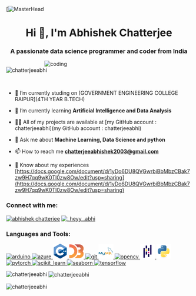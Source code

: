 [![MasterHead](https://www.oho.co.uk/uploads/guide-to-machine-learning-and-ai.jpg)

<h1 align="center">Hi 👋, I'm Abhishek Chatterjee</h1>
<h3 align="center">A passionate data science programmer and coder from India</h3>
<img align="right" alt="coding" width="400" src="https://encrypted-tbn0.gstatic.com/images?q=tbn:ANd9GcQlQGaLgjCkMn0dVhXdOHxPKMnA1qNZBevyM2k27P5swbblHkr5-0ncLvhWEEvT4YmyAaA&usqp=CAU">

<p align="left"> <img src="https://komarev.com/ghpvc/?username=chatterjeeabhi&label=Profile%20views&color=0e75b6&style=flat" alt="chatterjeeabhi" /> </p>

<p align="left"> <a href="https://twitter.com/" target="blank"><img src="https://img.shields.io/twitter/follow/?logo=twitter&style=for-the-badge" alt="" /></a> </p>

- 🔭 I’m currently studing on [GOVERNMENT ENGINEERING COLLEGE RAIPUR](4TH YEAR B.TECH)

- 🌱 I’m currently learning **Artificial Intelligence and Data Analysis**

- 👨‍💻 All of my projects are available at [my GitHub account : chatterjeeabhi](my GitHub account : chatterjeeabhi)

- 💬 Ask me about **Machine Learning, Data Science and python**

- 📫 How to reach me **chatterjeeabhishek2003@gmail.com**

- 📄 Know about my experiences [https://docs.google.com/document/d/1yDo6DU8QVGwrbiBbMbzCBak7zw9H7qq9wK0Tl0zw8Ow/edit?usp=sharing](https://docs.google.com/document/d/1yDo6DU8QVGwrbiBbMbzCBak7zw9H7qq9wK0Tl0zw8Ow/edit?usp=sharing)

<h3 align="left">Connect with me:</h3>
<p align="left">
<a href="https://linkedin.com/in/abhishek chatterjee" target="blank"><img align="center" src="https://raw.githubusercontent.com/rahuldkjain/github-profile-readme-generator/master/src/images/icons/Social/linked-in-alt.svg" alt="abhishek chatterjee" height="30" width="40" /></a>
<a href="https://instagram.com/_heyy_.abhi" target="blank"><img align="center" src="https://raw.githubusercontent.com/rahuldkjain/github-profile-readme-generator/master/src/images/icons/Social/instagram.svg" alt="_heyy_.abhi" height="30" width="40" /></a>
</p>

<h3 align="left">Languages and Tools:</h3>
<p align="left"> <a href="https://www.arduino.cc/" target="_blank" rel="noreferrer"> <img src="https://cdn.worldvectorlogo.com/logos/arduino-1.svg" alt="arduino" width="40" height="40"/> </a> <a href="https://azure.microsoft.com/en-in/" target="_blank" rel="noreferrer"> <img src="https://www.vectorlogo.zone/logos/microsoft_azure/microsoft_azure-icon.svg" alt="azure" width="40" height="40"/> </a> <a href="https://www.w3schools.com/cpp/" target="_blank" rel="noreferrer"> <img src="https://raw.githubusercontent.com/devicons/devicon/master/icons/cplusplus/cplusplus-original.svg" alt="cplusplus" width="40" height="40"/> </a> <a href="https://d3js.org/" target="_blank" rel="noreferrer"> <img src="https://raw.githubusercontent.com/devicons/devicon/master/icons/d3js/d3js-original.svg" alt="d3js" width="40" height="40"/> </a> <a href="https://git-scm.com/" target="_blank" rel="noreferrer"> <img src="https://www.vectorlogo.zone/logos/git-scm/git-scm-icon.svg" alt="git" width="40" height="40"/> </a> <a href="https://www.mysql.com/" target="_blank" rel="noreferrer"> <img src="https://raw.githubusercontent.com/devicons/devicon/master/icons/mysql/mysql-original-wordmark.svg" alt="mysql" width="40" height="40"/> </a> <a href="https://opencv.org/" target="_blank" rel="noreferrer"> <img src="https://www.vectorlogo.zone/logos/opencv/opencv-icon.svg" alt="opencv" width="40" height="40"/> </a> <a href="https://pandas.pydata.org/" target="_blank" rel="noreferrer"> <img src="https://raw.githubusercontent.com/devicons/devicon/2ae2a900d2f041da66e950e4d48052658d850630/icons/pandas/pandas-original.svg" alt="pandas" width="40" height="40"/> </a> <a href="https://www.python.org" target="_blank" rel="noreferrer"> <img src="https://raw.githubusercontent.com/devicons/devicon/master/icons/python/python-original.svg" alt="python" width="40" height="40"/> </a> <a href="https://pytorch.org/" target="_blank" rel="noreferrer"> <img src="https://www.vectorlogo.zone/logos/pytorch/pytorch-icon.svg" alt="pytorch" width="40" height="40"/> </a> <a href="https://scikit-learn.org/" target="_blank" rel="noreferrer"> <img src="https://upload.wikimedia.org/wikipedia/commons/0/05/Scikit_learn_logo_small.svg" alt="scikit_learn" width="40" height="40"/> </a> <a href="https://seaborn.pydata.org/" target="_blank" rel="noreferrer"> <img src="https://seaborn.pydata.org/_images/logo-mark-lightbg.svg" alt="seaborn" width="40" height="40"/> </a> <a href="https://www.tensorflow.org" target="_blank" rel="noreferrer"> <img src="https://www.vectorlogo.zone/logos/tensorflow/tensorflow-icon.svg" alt="tensorflow" width="40" height="40"/> </a> </p>

<p><img align="left" src="https://github-readme-stats.vercel.app/api/top-langs?username=chatterjeeabhi&show_icons=true&locale=en&layout=compact" alt="chatterjeeabhi" /></p>

<p>&nbsp;<img align="center" src="https://github-readme-stats.vercel.app/api?username=chatterjeeabhi&show_icons=true&locale=en" alt="chatterjeeabhi" /></p>

<p><img align="center" src="https://github-readme-streak-stats.herokuapp.com/?user=chatterjeeabhi&" alt="chatterjeeabhi" /></p>
